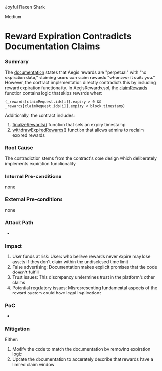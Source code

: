 Joyful Flaxen Shark

Medium

# Reward Expiration Contradicts Documentation Claims

### Summary

The [documentation](https://docs.aegis.im/#timeless-rewards, "docs.aegis") states that Aegis rewards are "perpetual" with "no expiration date," claiming users can claim rewards "whenever it suits you." However, the contract implementation directly contradicts this by including reward expiration functionality.
In AegisRewards.sol, the [claimRewards](https://github.com/sherlock-audit/2025-04-aegis-op-grant/blob/main/aegis-contracts/contracts/AegisRewards.sol#L91) function contains logic that skips rewards when:
```solidity
(_rewards[claimRequest.ids[i]].expiry > 0 && _rewards[claimRequest.ids[i]].expiry < block.timestamp)
```
Additionally, the contract includes:
1. [finalizeRewards()](https://github.com/sherlock-audit/2025-04-aegis-op-grant/blob/main/aegis-contracts/contracts/AegisRewards.sol#L131) function that sets an expiry timestamp
2. [withdrawExpiredRewards()](https://github.com/sherlock-audit/2025-04-aegis-op-grant/blob/main/aegis-contracts/contracts/AegisRewards.sol#L145) function that allows admins to reclaim expired rewards


### Root Cause

The contradiction stems from the contract's core design which deliberately implements expiration functionality

### Internal Pre-conditions

none

### External Pre-conditions

none

### Attack Path

-

### Impact

1. User funds at risk: Users who believe rewards never expire may lose assets if they don't claim within the undisclosed time limit
2. False advertising: Documentation makes explicit promises that the code doesn't fulfill
3. Trust issues: This discrepancy undermines trust in the platform's other claims
4. Potential regulatory issues: Misrepresenting fundamental aspects of the reward system could have legal implications

### PoC

-

### Mitigation

Either:
1. Modify the code to match the documentation by removing expiration logic
2. Update the documentation to accurately describe that rewards have a limited claim window